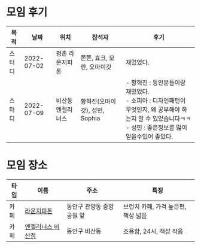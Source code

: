 # 모임 후기

| 목적   | 날짜       | 위치              | 참석자                         | 후기                                                         |
| ------ | ---------- | ----------------- | ------------------------------ | ------------------------------------------------------------ |
| 스터디 | 2022-07-02 | 평촌 라운지피톤   | 쫀쫀, 효크, 모란, 오마이갓     | 재밌었다.                                                    |
| 스터디 | 2022-07-09 | 비산동 엔젤리너스 | 황혁진(오마이갓), 성민, Sophia | - 황혁진 : 동안분들이랑 재밌었다.<br />- 소피아 : 디자인패턴이 무엇인지, 왜 공부해야 하는지 알 수 있었습니다ㅋㅋ <br />- 성민 : 좋은정보를 많이 얻을수있어 좋았다. |

# 모임 장소
| 타입   | 이름       | 주소              | 특징                         |
| ------ | ---------- | ----------------- | ------------------------------ |
| 카페 | [라운지피톤](http://naver.me/GgeIUNNY) | 동안구 관양동 중앙공원 앞 | 브런치 카페, 가격 높은편, 책상 넓음 |
| 카페 | [엔젤리너스 비산점](http://naver.me/5cTq4Y6F) | 동안구 비산동 | 조용함, 24시, 책상 작음 |
